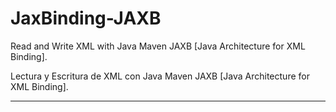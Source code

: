 # JaxBinding-JAXB

Read and Write XML with Java Maven JAXB [Java Architecture for XML Binding]. 

Lectura y Escritura de XML con Java Maven JAXB [Java Architecture for XML Binding].

----
